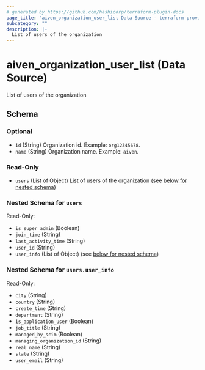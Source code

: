 ```yaml
---
# generated by https://github.com/hashicorp/terraform-plugin-docs
page_title: "aiven_organization_user_list Data Source - terraform-provider-aiven"
subcategory: ""
description: |-
  List of users of the organization
---
```


# aiven_organization_user_list (Data Source)

List of users of the organization



<!-- schema generated by tfplugindocs -->
## Schema

### Optional

- `id` (String) Organization id. Example: `org12345678`.
- `name` (String) Organization name. Example: `aiven`.

### Read-Only

- `users` (List of Object) List of users of the organization (see [below for nested schema](#nestedatt--users))

<a id="nestedatt--users"></a>
### Nested Schema for `users`

Read-Only:

- `is_super_admin` (Boolean)
- `join_time` (String)
- `last_activity_time` (String)
- `user_id` (String)
- `user_info` (List of Object) (see [below for nested schema](#nestedobjatt--users--user_info))

<a id="nestedobjatt--users--user_info"></a>
### Nested Schema for `users.user_info`

Read-Only:

- `city` (String)
- `country` (String)
- `create_time` (String)
- `department` (String)
- `is_application_user` (Boolean)
- `job_title` (String)
- `managed_by_scim` (Boolean)
- `managing_organization_id` (String)
- `real_name` (String)
- `state` (String)
- `user_email` (String)
